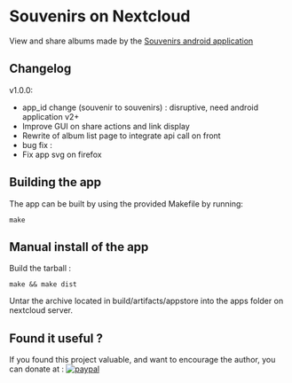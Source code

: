 # Souvenirs on Nextcloud

View and share albums made by the [Souvenirs android application](https://github.com/zorgluf/souvenirs-android)

## Changelog

v1.0.0:
*  app_id change (souvenir to souvenirs) : disruptive, need android application v2+
*  Improve GUI on share actions and link display
*  Rewrite of album list page to integrate api call on front
*  bug fix :
  *  Fix app svg on firefox


## Building the app

The app can be built by using the provided Makefile by running:

    make

## Manual install of the app

Build the tarball :

    make && make dist

Untar the archive located in build/artifacts/appstore into the apps folder on nextcloud server.

## Found it useful ?

If you found this project valuable, and want to encourage the author, you can donate at :
[![paypal](https://www.paypalobjects.com/en_US/i/btn/btn_donateCC_LG.gif)](https://www.paypal.com/cgi-bin/webscr?cmd=_s-xclick&hosted_button_id=TRY8KXAN39KJL&source=url)
